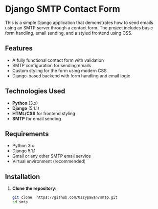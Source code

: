 # Django SMTP Contact Form

This is a simple Django application that demonstrates how to send emails using an SMTP server through a contact form. The project includes basic form handling, email sending, and a styled frontend using CSS.

## Features

- A fully functional contact form with validation
- SMTP configuration for sending emails
- Custom styling for the form using modern CSS
- Django-based backend with form handling and email logic

## Technologies Used

- **Python** (3.x)
- **Django** (5.1.1)
- **HTML/CSS** for frontend styling
- **SMTP** for email sending

## Requirements

- Python 3.x
- Django 5.1.1
- Gmail or any other SMTP email service
- Virtual environment (recommended)

## Installation

1. **Clone the repository**:

   ```bash
   git clone  https://github.com/Ozzypawan/smtp.git
   cd smtp
